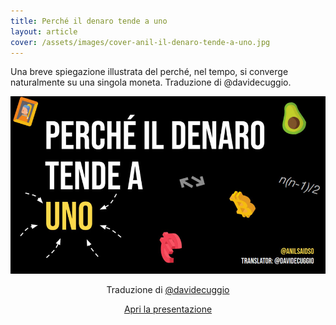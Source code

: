 ```yaml
---
title: Perché il denaro tende a uno
layout: article
cover: /assets/images/cover-anil-il-denaro-tende-a-uno.jpg
---
```


Una breve spiegazione illustrata del perché, nel tempo, si converge naturalmente su una singola moneta. Traduzione di @davidecuggio.

<!--more-->

![TeXt Theme](https://raw.githubusercontent.com/loop-btc/loop-btc.github.io/master/assets/images/cover-anil-il-denaro-tende-a-uno.jpg)


<p style="text-align: center;">Traduzione di <a href="https://twitter.com/davidecuggio" target="_blank">@davidecuggio</a></p>

<p style="text-align: center;"><a class="button button--warning button--rounded button--lg" href="/assets/risorse/Perche il denaro tende a uno_by anil - ITA by davidecuggio.pdf"><i class="fas fa-file-pdf"></i> Apri la presentazione</a></p>